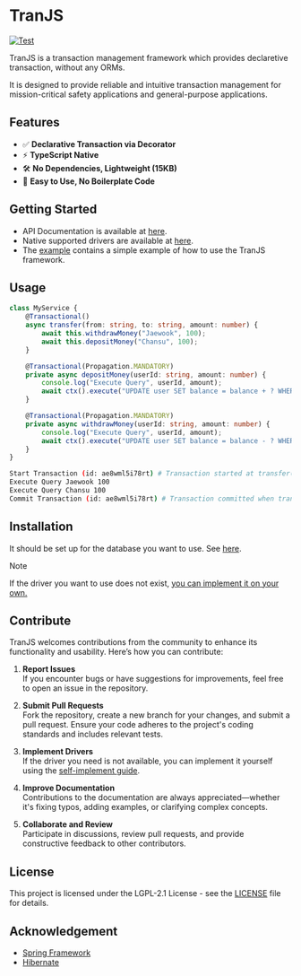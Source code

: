 # TranJS

[![Test](https://github.com/asheswook/tranjs/actions/workflows/test.yml/badge.svg)](https://github.com/asheswook/tranjs/actions/workflows/test.yml)

TranJS is a transaction management framework which provides declaretive transaction, without any ORMs.

It is designed to provide reliable and intuitive transaction management for mission-critical safety applications and general-purpose applications.

## Features
- ✅ **Declarative Transaction via Decorator**
- ⚡ **TypeScript Native**
- 🛠️ **No Dependencies, Lightweight (15KB)**
- 🚀 **Easy to Use, No Boilerplate Code**

## Getting Started
* API Documentation is available at [here](/docs/api.md).
* Native supported drivers are available at [here](/docs/drivers.md).
* The [example](/examples) contains a simple example of how to use the TranJS framework.

## Usage

```typescript
class MyService {
    @Transactional()
    async transfer(from: string, to: string, amount: number) {
        await this.withdrawMoney("Jaewook", 100);
        await this.depositMoney("Chansu", 100);
    }

    @Transactional(Propagation.MANDATORY)
    private async depositMoney(userId: string, amount: number) {
        console.log("Execute Query", userId, amount);
        await ctx().execute("UPDATE user SET balance = balance + ? WHERE id = ?", [amount, userId]);
    }

    @Transactional(Propagation.MANDATORY)
    private async withdrawMoney(userId: string, amount: number) {
        console.log("Execute Query", userId, amount);
        await ctx().execute("UPDATE user SET balance = balance - ? WHERE id = ?", [amount, userId]);
    }
}
```

```bash
Start Transaction (id: ae8wml5i78rt) # Transaction started at transfer()
Execute Query Jaewook 100
Execute Query Chansu 100
Commit Transaction (id: ae8wml5i78rt) # Transaction committed when transfer() finished
```

## Installation

It should be set up for the database you want to use. See [here](/docs/drivers.md).

> [!NOTE]
> If the driver you want to use does not exist, [you can implement it on your own.](/docs/self-implement-guide.md)

## Contribute

TranJS welcomes contributions from the community to enhance its functionality and usability. Here’s how you can contribute:

1. **Report Issues**  
   If you encounter bugs or have suggestions for improvements, feel free to open an issue in the repository.

2. **Submit Pull Requests**  
   Fork the repository, create a new branch for your changes, and submit a pull request. Ensure your code adheres to the project's coding standards and includes relevant tests.

3. **Implement Drivers**  
   If the driver you need is not available, you can implement it yourself using the [self-implement guide](/docs/self-implement-guide.md).

4. **Improve Documentation**  
   Contributions to the documentation are always appreciated—whether it's fixing typos, adding examples, or clarifying complex concepts.

5. **Collaborate and Review**  
   Participate in discussions, review pull requests, and provide constructive feedback to other contributors.

## License

This project is licensed under the LGPL-2.1 License - see the [LICENSE](LICENSE) file for details.

## Acknowledgement

* [Spring Framework](https://github.com/spring-projects/spring-framework)
* [Hibernate](https://github.com/hibernate/hibernate-orm)
